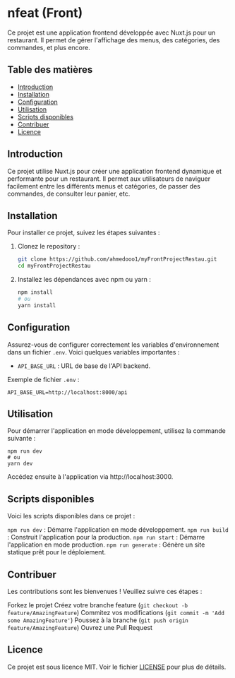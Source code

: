 # nfeat (Front)

Ce projet est une application frontend développée avec Nuxt.js pour un restaurant. Il permet de gérer l'affichage des menus, des catégories, des commandes, et plus encore.

## Table des matières

- [Introduction](#introduction)
- [Installation](#installation)
- [Configuration](#configuration)
- [Utilisation](#utilisation)
- [Scripts disponibles](#scripts-disponibles)
- [Contribuer](#contribuer)
- [Licence](#licence)

## Introduction

Ce projet utilise Nuxt.js pour créer une application frontend dynamique et performante pour un restaurant. Il permet aux utilisateurs de naviguer facilement entre les différents menus et catégories, de passer des commandes, de consulter leur panier, etc.

## Installation

Pour installer ce projet, suivez les étapes suivantes :

1. Clonez le repository :
    ```bash
    git clone https://github.com/ahmedooo1/myFrontProjectRestau.git
    cd myFrontProjectRestau
    ```

2. Installez les dépendances avec npm ou yarn :
    ```bash
    npm install
    # ou
    yarn install
    ```

## Configuration

Assurez-vous de configurer correctement les variables d'environnement dans un fichier `.env`. Voici quelques variables importantes :

- `API_BASE_URL` : URL de base de l'API backend.

Exemple de fichier `.env` :
```dotenv
API_BASE_URL=http://localhost:8000/api
```

## Utilisation
Pour démarrer l'application en mode développement, utilisez la commande suivante :
```
npm run dev
# ou
yarn dev
```

Accédez ensuite à l'application via http://localhost:3000.

## Scripts disponibles

Voici les scripts disponibles dans ce projet :


``` npm run dev ``` : Démarre l'application en mode développement.
```npm run build``` : Construit l'application pour la production.
```npm run start``` : Démarre l'application en mode production.
```npm run generate``` : Génère un site statique prêt pour le déploiement.

## Contribuer
Les contributions sont les bienvenues ! Veuillez suivre ces étapes :

Forkez le projet
Créez votre branche feature (```git checkout -b feature/AmazingFeature```)
Commitez vos modifications (```git commit -m 'Add some AmazingFeature'```)
Poussez à la branche (```git push origin feature/AmazingFeature```)
Ouvrez une Pull Request

## Licence
Ce projet est sous licence MIT. Voir le fichier [LICENSE](LICENSE) pour plus de détails.





